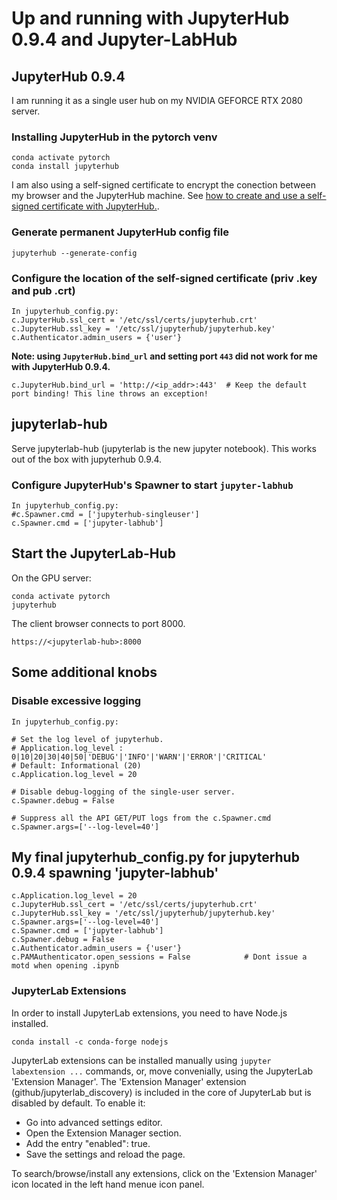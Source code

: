 # Up and running with JupyterHub 0.9.4 and Jupyter-LabHub
## JupyterHub 0.9.4
I am running it as a single user hub on my NVIDIA GEFORCE RTX 2080 server.

### Installing JupyterHub in the pytorch venv

```
conda activate pytorch
conda install jupyterhub
```

I am also using a self-signed certificate to encrypt the conection between my browser and the JupyterHub machine.
See [how to create and use a self-signed certificate with JupyterHub.](https://tikoehle.github.io/pytorch_conda_jupyterhub/certificates).

### Generate permanent JupyterHub config file

```
jupyterhub --generate-config
```

### Configure the location of the self-signed certificate (priv .key and pub .crt)

```
In jupyterhub_config.py:
c.JupyterHub.ssl_cert = '/etc/ssl/certs/jupyterhub.crt'
c.JupyterHub.ssl_key = '/etc/ssl/jupyterhub/jupyterhub.key'
c.Authenticator.admin_users = {'user'}
```

**Note: using `JupyterHub.bind_url` and setting port `443` did not work for me with JupyterHub 0.9.4.**

```
c.JupyterHub.bind_url = 'http://<ip_addr>:443'  # Keep the default port binding! This line throws an exception!
```

## jupyterlab-hub
Serve jupyterlab-hub (jupyterlab is the new jupyter notebook). This works out of the box with jupyterhub 0.9.4.

### Configure JupyterHub's Spawner to start `jupyter-labhub`

```
In jupyterhub_config.py:
#c.Spawner.cmd = ['jupyterhub-singleuser']
c.Spawner.cmd = ['jupyter-labhub']
```

## Start the JupyterLab-Hub
On the GPU server:

```
conda activate pytorch
jupyterhub
```

The client browser connects to port 8000.

```
https://<jupyterlab-hub>:8000
```

## Some additional knobs

### Disable excessive logging

```
In jupyterhub_config.py:

# Set the log level of jupyterhub.
# Application.log_level : 0|10|20|30|40|50|'DEBUG'|'INFO'|'WARN'|'ERROR'|'CRITICAL'
# Default: Informational (20)
c.Application.log_level = 20

# Disable debug-logging of the single-user server.
c.Spawner.debug = False

# Suppress all the API GET/PUT logs from the c.Spawner.cmd
c.Spawner.args=['--log-level=40']
```

## My final jupyterhub_config.py for jupyterhub 0.9.4 spawning 'jupyter-labhub'

```
c.Application.log_level = 20
c.JupyterHub.ssl_cert = '/etc/ssl/certs/jupyterhub.crt'
c.JupyterHub.ssl_key = '/etc/ssl/jupyterhub/jupyterhub.key'
c.Spawner.args=['--log-level=40']
c.Spawner.cmd = ['jupyter-labhub']
c.Spawner.debug = False
c.Authenticator.admin_users = {'user'}
c.PAMAuthenticator.open_sessions = False            # Dont issue a motd when opening .ipynb
```

### JupyterLab Extensions
In order to install JupyterLab extensions, you need to have Node.js installed.

```
conda install -c conda-forge nodejs
```

JupyterLab extensions can be installed manually using ```jupyter labextension ...``` commands, or, move convenially, 
using the JupyterLab 'Extension Manager'. The 'Extension Manager' extension (github/jupyterlab_discovery) is 
included in the core of JupyterLab but is disabled by default. To enable it:
- Go into advanced settings editor.
- Open the Extension Manager section.
- Add the entry "enabled": true.
- Save the settings and reload the page.

To search/browse/install any extensions, click on the 'Extension Manager' icon located in the left hand menue 
icon panel.

